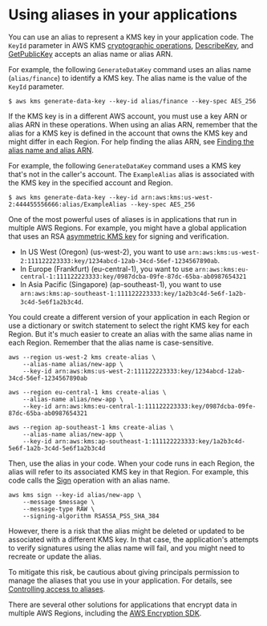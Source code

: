 # Using aliases in your applications<a name="alias-using"></a>

You can use an alias to represent a KMS key in your application code\. The `KeyId` parameter in AWS KMS [cryptographic operations](concepts.md#cryptographic-operations), [DescribeKey](https://docs.aws.amazon.com/kms/latest/APIReference/API_DescribeKey.html), and [GetPublicKey](https://docs.aws.amazon.com/kms/latest/APIReference/API_GetPublicKey.html) accepts an alias name or alias ARN\.

For example, the following `GenerateDataKey` command uses an alias name \(`alias/finance`\) to identify a KMS key\. The alias name is the value of the `KeyId` parameter\. 

```
$ aws kms generate-data-key --key-id alias/finance --key-spec AES_256
```

If the KMS key is in a different AWS account, you must use a key ARN or alias ARN in these operations\. When using an alias ARN, remember that the alias for a KMS key is defined in the account that owns the KMS key and might differ in each Region\. For help finding the alias ARN, see [Finding the alias name and alias ARN](find-cmk-alias.md)\.

For example, the following `GenerateDataKey` command uses a KMS key that's not in the caller's account\. The `ExampleAlias` alias is associated with the KMS key in the specified account and Region\.

```
$ aws kms generate-data-key --key-id arn:aws:kms:us-west-2:444455556666:alias/ExampleAlias --key-spec AES_256
```

One of the most powerful uses of aliases is in applications that run in multiple AWS Regions\. For example, you might have a global application that uses an RSA [asymmetric KMS key](symm-asymm-concepts.md#asymmetric-cmks) for signing and verification\. 
+ In US West \(Oregon\) \(us\-west\-2\), you want to use `arn:aws:kms:us-west-2:111122223333:key/1234abcd-12ab-34cd-56ef-1234567890ab`\. 
+ In Europe \(Frankfurt\) \(eu\-central\-1\), you want to use `arn:aws:kms:eu-central-1:111122223333:key/0987dcba-09fe-87dc-65ba-ab0987654321`
+ In Asia Pacific \(Singapore\) \(ap\-southeast\-1\), you want to use `arn:aws:kms:ap-southeast-1:111122223333:key/1a2b3c4d-5e6f-1a2b-3c4d-5e6f1a2b3c4d`\.

You could create a different version of your application in each Region or use a dictionary or switch statement to select the right KMS key for each Region\. But it's much easier to create an alias with the same alias name in each Region\. Remember that the alias name is case\-sensitive\.

```
aws --region us-west-2 kms create-alias \
    --alias-name alias/new-app \
    --key-id arn:aws:kms:us-west-2:111122223333:key/1234abcd-12ab-34cd-56ef-1234567890ab

aws --region eu-central-1 kms create-alias \
    --alias-name alias/new-app \
    --key-id arn:aws:kms:eu-central-1:111122223333:key/0987dcba-09fe-87dc-65ba-ab0987654321

aws --region ap-southeast-1 kms create-alias \
    --alias-name alias/new-app \
    --key-id arn:aws:kms:ap-southeast-1:111122223333:key/1a2b3c4d-5e6f-1a2b-3c4d-5e6f1a2b3c4d
```

Then, use the alias in your code\. When your code runs in each Region, the alias will refer to its associated KMS key in that Region\. For example, this code calls the [Sign](https://docs.aws.amazon.com/kms/latest/APIReference/API_Sign.html) operation with an alias name\.

```
aws kms sign --key-id alias/new-app \
    --message $message \
    --message-type RAW \
    --signing-algorithm RSASSA_PSS_SHA_384
```

However, there is a risk that the alias might be deleted or updated to be associated with a different KMS key\. In that case, the application's attempts to verify signatures using the alias name will fail, and you might need to recreate or update the alias\.

To mitigate this risk, be cautious about giving principals permission to manage the aliases that you use in your application\. For details, see [Controlling access to aliases](alias-access.md)\.

There are several other solutions for applications that encrypt data in multiple AWS Regions, including the [AWS Encryption SDK](https://docs.aws.amazon.com/encryption-sdk/latest/developer-guide/)\.